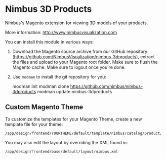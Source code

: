 # Nimbus 3D Products

Nimbus's Magento extension for viewing 3D models of your products.

More information: http://www.nimbusvisualization.com

You can install this module in various ways:

1) Download the Magento source archive from our GitHub repository (https://github.com/NimbusVisualization/nimbus-3dproducts), extract the files and upload to your Magento root folder. Make sure to flush the Magento cache. Make sure to logout once you're done.

2) Use `modman` to install the git repository for you:

    modman init
    modman clone https://github.com/nimbus/nimbus-3dproducts
    modman update nimbus-3dproducts

## Custom Magento Theme

To customize the templates for your Magento Theme, create a new template file for your theme:

	/app/design/frontend/YOURTHEME/default/template/nimbus/catalog/product/view/3dmodel.phtml

You may also edit the layout by overriding the XML found in:

	/app/design/frontend/base/default/layout/nimbus.xml